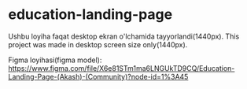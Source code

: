 # education-landing-page

Ushbu loyiha faqat desktop ekran o'lchamida tayyorlandi(1440px).
This project was made in desktop screen size only(1440px).

Figma loyihasi(figma model): https://www.figma.com/file/X6e81STm1ma6LNGUkTD9CQ/Education-Landing-Page-(Akash)-(Community)?node-id=1%3A45
